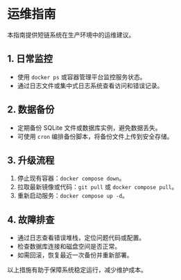 # 运维指南

本指南提供短链系统在生产环境中的运维建议。

## 1. 日常监控
- 使用 `docker ps` 或容器管理平台监控服务状态。
- 通过日志文件或集中式日志系统查看访问和错误记录。

## 2. 数据备份
- 定期备份 SQLite 文件或数据库实例，避免数据丢失。
- 可使用 `cron` 编排备份脚本，将备份文件上传到安全存储。

## 3. 升级流程
1. 停止现有容器：`docker compose down`。
2. 拉取最新镜像或代码：`git pull` 或 `docker compose pull`。
3. 重新启动服务：`docker compose up -d`。

## 4. 故障排查
- 通过日志查看错误堆栈，定位问题代码或配置。
- 检查数据库连接和磁盘空间是否正常。
- 如需回滚，恢复最近一次备份并重新部署。

以上措施有助于保障系统稳定运行，减少维护成本。
